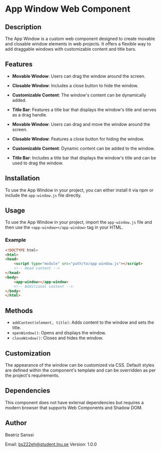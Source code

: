 # App Window Web Component

## Description

The App Window is a custom web component designed to create movable and closable window elements in web projects. It offers a flexible way to add draggable windows with customizable content and title bars.

## Features

- **Movable Window**: Users can drag the window around the screen.
- **Closable Window**: Includes a close button to hide the window.
- **Customizable Content**: The window's content can be dynamically added.
- **Title Bar**: Features a title bar that displays the window's title and serves as a drag handle.

- **Movable Window**: Users can drag and move the window around the screen.
- **Closable Window**: Features a close button for hiding the window.
- **Customizable Content**: Dynamic content can be added to the window.
- **Title Bar**: Includes a title bar that displays the window's title and can be used to drag the window.

## Installation

To use the App Window in your project, you can either install it via npm or include the `app-window.js` file directly.

## Usage

To use the App Window in your project, import the `app-window.js` file and then use the `<app-window></app-window>` tag in your HTML.

### Example

```html
<!DOCTYPE html>
<html>
<head>
    <script type="module" src="path/to/app-window.js"></script>
    <!-- Head content -->
</head>
<body>
    <app-window></app-window>
    <!-- Additional content -->
</body>
</html>
```

## Methods

- `addContent(element, title)`: Adds content to the window and sets the title.
- `openWindow()`: Opens and displays the window.
- `closeWindow()`: Closes and hides the window.

## Customization

The appearance of the window can be customized via CSS. Default styles are defined within the component's template and can be overridden as per the project's requirements.

## Dependencies

This component does not have external dependencies but requires a modern browser that supports Web Components and Shadow DOM.

## Author

Beatriz Sanssi

Email: <bs222eh@student.lnu.se>
Version: 1.0.0

